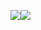 <!-- [![Ashutosh's github activity graph](https://activity-graph.herokuapp.com/graph?username=oiosu&theme=merko)](https://github.com/ashutosh00710/github-readme-activity-graph) -->

<!-- ![](https://github-profile-summary-cards.vercel.app/api/cards/profile-details?username=oiosu&theme=radical) -->

<!-- ![](http://github-profile-summary-cards.vercel.app/api/cards/repos-per-language?username=oiosu&theme=radical)![](http://github-profile-summary-cards.vercel.app/api/cards/most-commit-language?username=oiosu&theme=radical)  -->

![](http://github-profile-summary-cards.vercel.app/api/cards/stats?username=oiosu&theme=radical)![](http://github-profile-summary-cards.vercel.app/api/cards/productive-time?username=oiosu&theme=radical&utcOffset=8) 

